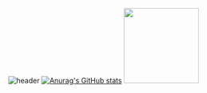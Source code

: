 ![header](https://capsule-render.vercel.app/api?type=cylinder&color=0:e44d26,100:f16529&height=80&section=header&text=Hi%20Everyone!&fontSize=40&animation=fadeIn)
[![Anurag's GitHub stats](https://github-readme-stats.vercel.app/api?username=BDeuDev)](https://github.com/BDeuDev/github-readme-stats)
<img height=150px src="https://streak-stats.demolab.com?user=BDeuDev&theme=algolia">

